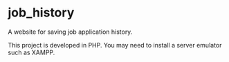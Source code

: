 # job_history
A website for saving job application history.

This project is developed in PHP. You may need to install a server emulator such as XAMPP.
